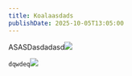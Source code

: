 ```yaml
---
title: Koalaasdads
publishDate: 2025-10-05T13:05:00
---
```

ASASDasdadasd![](/images/Character_full_size.png)

`dqwdeq`![](/images/HULAHOOP1.png)
